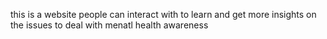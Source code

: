 this is a website people can interact with to learn and get more insights on the issues to deal with menatl health awareness

